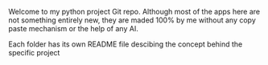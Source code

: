 Welcome to my python project Git repo. Although most of the apps here are not something entirely new, they are maded 100% by me 
without any copy paste mechanism or the help of any AI.

Each folder has its own README file descibing the concept behind the specific project
